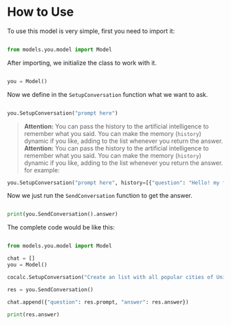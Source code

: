 # How to Use

To use this model is very simple, first you need to import it:

```py

from models.you.model import Model

```

After importing, we initialize the class to work with it.

```py

you = Model()

```


Now we define in the `SetupConversation` function what we want to ask.

```py

you.SetupConversation("prompt here")

```

> **Attention:** You can pass the history to the artificial intelligence to remember what you said. You can make the memory (`history`) dynamic if you like, adding to the list whenever you return the answer.
> **Attention:** You can pass the history to the artificial intelligence to remember what you said. You can make the memory (`history`) dynamic if you like, adding to the list whenever you return the answer.
for example:

```py
you.SetupConversation("prompt here", history=[{"question": "Hello! my favorite color is Blue.", "answer": "Yes, i will remember this."}])
```


Now we just run the `SendConversation` function to get the answer.

```py

print(you.SendConversation().answer)

```

The complete code would be like this:

```py

from models.you.model import Model

chat = []
you = Model()

cocalc.SetupConversation("Create an list with all popular cities of United States.", history=chat)

res = you.SendConversation()

chat.append({"question": res.prompt, "answer": res.answer})

print(res.answer)
```
